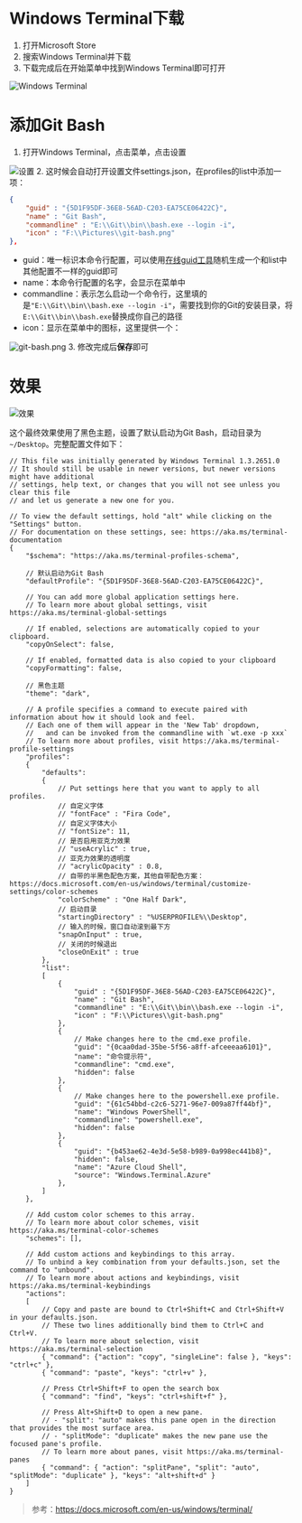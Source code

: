 # Windows Terminal下载
1. 打开Microsoft Store
2. 搜索Windows Terminal并下载
3. 下载完成后在开始菜单中找到Windows Terminal即可打开

![Windows Terminal](https://upload-images.jianshu.io/upload_images/6411513-905440af5aa0a49c.png?imageMogr2/auto-orient/strip%7CimageView2/2/w/1240)

# 添加Git Bash
1.  打开Windows Terminal，点击菜单，点击设置

![设置](https://upload-images.jianshu.io/upload_images/6411513-d4af31fac26cea9f.png?imageMogr2/auto-orient/strip%7CimageView2/2/w/1240)
2.  这时候会自动打开设置文件settings.json，在profiles的list中添加一项：
```json
{
    "guid" : "{5D1F95DF-36E8-56AD-C203-EA75CE06422C}",
    "name" : "Git Bash",
    "commandline" : "E:\\Git\\bin\\bash.exe --login -i",
    "icon" : "F:\\Pictures\\git-bash.png"
},
```
* guid：唯一标识本命令行配置，可以使用[在线guid工具](http://tool.pfan.cn/guidgen)随机生成一个和list中其他配置不一样的guid即可
* name：本命令行配置的名字，会显示在菜单中
* commandline：表示怎么启动一个命令行，这里填的是```"E:\\Git\\bin\\bash.exe --login -i"```，需要找到你的Git的安装目录，将```E:\\Git\\bin\\bash.exe```替换成你自己的路径
* icon：显示在菜单中的图标，这里提供一个：

![git-bash.png](https://upload-images.jianshu.io/upload_images/6411513-7e27b3d8792962c2.png?imageMogr2/auto-orient/strip%7CimageView2/2/w/1240)
 3. 修改完成后**保存**即可

# 效果

![效果](https://upload-images.jianshu.io/upload_images/6411513-f0b284d6a06ea831.png?imageMogr2/auto-orient/strip%7CimageView2/2/w/1240)

这个最终效果使用了黑色主题，设置了默认启动为Git Bash，启动目录为```~/Desktop```。完整配置文件如下：
```
// This file was initially generated by Windows Terminal 1.3.2651.0
// It should still be usable in newer versions, but newer versions might have additional
// settings, help text, or changes that you will not see unless you clear this file
// and let us generate a new one for you.

// To view the default settings, hold "alt" while clicking on the "Settings" button.
// For documentation on these settings, see: https://aka.ms/terminal-documentation
{
    "$schema": "https://aka.ms/terminal-profiles-schema",

    // 默认启动为Git Bash
    "defaultProfile": "{5D1F95DF-36E8-56AD-C203-EA75CE06422C}",

    // You can add more global application settings here.
    // To learn more about global settings, visit https://aka.ms/terminal-global-settings

    // If enabled, selections are automatically copied to your clipboard.
    "copyOnSelect": false,

    // If enabled, formatted data is also copied to your clipboard
    "copyFormatting": false,

    // 黑色主题
    "theme": "dark",

    // A profile specifies a command to execute paired with information about how it should look and feel.
    // Each one of them will appear in the 'New Tab' dropdown,
    //   and can be invoked from the commandline with `wt.exe -p xxx`
    // To learn more about profiles, visit https://aka.ms/terminal-profile-settings
    "profiles":
    {
        "defaults":
        {
            // Put settings here that you want to apply to all profiles.
            // 自定义字体
            // "fontFace" : "Fira Code",
            // 自定义字体大小
            // "fontSize": 11,
            // 是否启用亚克力效果
            // "useAcrylic" : true,
            // 亚克力效果的透明度
            // "acrylicOpacity" : 0.8,
            // 自带的半黑色配色方案，其他自带配色方案：https://docs.microsoft.com/en-us/windows/terminal/customize-settings/color-schemes
            "colorScheme" : "One Half Dark",
            // 启动目录
            "startingDirectory" : "%USERPROFILE%\\Desktop",
            // 输入的时候，窗口自动滚到最下方
            "snapOnInput" : true,
            // 关闭的时候退出
            "closeOnExit" : true
        },
        "list":
        [
            {
                "guid" : "{5D1F95DF-36E8-56AD-C203-EA75CE06422C}",
                "name" : "Git Bash",
                "commandline" : "E:\\Git\\bin\\bash.exe --login -i",
                "icon" : "F:\\Pictures\\git-bash.png"
            },
            {
                // Make changes here to the cmd.exe profile.
                "guid": "{0caa0dad-35be-5f56-a8ff-afceeeaa6101}",
                "name": "命令提示符",
                "commandline": "cmd.exe",
                "hidden": false
            },
            {
                // Make changes here to the powershell.exe profile.
                "guid": "{61c54bbd-c2c6-5271-96e7-009a87ff44bf}",
                "name": "Windows PowerShell",
                "commandline": "powershell.exe",
                "hidden": false
            },
            {
                "guid": "{b453ae62-4e3d-5e58-b989-0a998ec441b8}",
                "hidden": false,
                "name": "Azure Cloud Shell",
                "source": "Windows.Terminal.Azure"
            },
        ]
    },

    // Add custom color schemes to this array.
    // To learn more about color schemes, visit https://aka.ms/terminal-color-schemes
    "schemes": [],

    // Add custom actions and keybindings to this array.
    // To unbind a key combination from your defaults.json, set the command to "unbound".
    // To learn more about actions and keybindings, visit https://aka.ms/terminal-keybindings
    "actions":
    [
        // Copy and paste are bound to Ctrl+Shift+C and Ctrl+Shift+V in your defaults.json.
        // These two lines additionally bind them to Ctrl+C and Ctrl+V.
        // To learn more about selection, visit https://aka.ms/terminal-selection
        { "command": {"action": "copy", "singleLine": false }, "keys": "ctrl+c" },
        { "command": "paste", "keys": "ctrl+v" },

        // Press Ctrl+Shift+F to open the search box
        { "command": "find", "keys": "ctrl+shift+f" },

        // Press Alt+Shift+D to open a new pane.
        // - "split": "auto" makes this pane open in the direction that provides the most surface area.
        // - "splitMode": "duplicate" makes the new pane use the focused pane's profile.
        // To learn more about panes, visit https://aka.ms/terminal-panes
        { "command": { "action": "splitPane", "split": "auto", "splitMode": "duplicate" }, "keys": "alt+shift+d" }
    ]
}
```

> 参考：https://docs.microsoft.com/en-us/windows/terminal/
